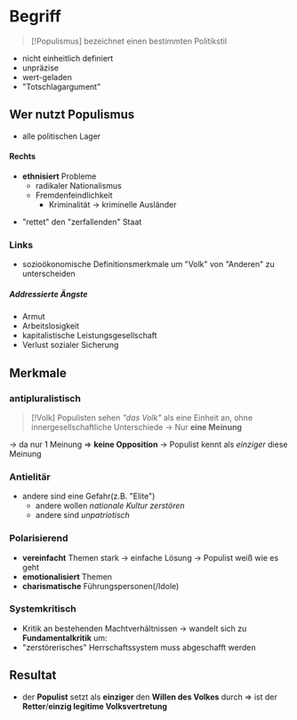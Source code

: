 # Begriff
>[!Populismus]
>bezeichnet einen bestimmten Politikstil
- nicht einheitlich definiert
- unpräzise
- wert-geladen
- "Totschlagargument"

## Wer nutzt Populismus
- alle politischen Lager
#### Rechts
- **ethnisiert** Probleme
	-  radikaler Nationalismus
	-   Fremdenfeindlichkeit
		+ Kriminalität -> kriminelle Ausländer
+ "rettet" den "zerfallenden" Staat
### Links
- sozioökonomische Definitionsmerkmale um "Volk" von "Anderen" zu unterscheiden
##### Addressierte Ängste
- Armut
- Arbeitslosigkeit
- kapitalistische Leistungsgesellschaft
- Verlust sozialer Sicherung
## Merkmale
### antipluralistisch
>[!Volk]
>Populisten sehen *"das Volk"* als eine Einheit an, ohne innergesellschaftliche Unterschiede -> Nur **eine Meinung**

-> da nur 1 Meinung => **keine Opposition**
-> Populist kennt als *einziger* diese Meinung
### Antielitär 
- andere sind eine Gefahr(z.B. "Elite")
	- andere wollen *nationale Kultur zerstören*
	- andere sind *unpatriotisch*
### Polarisierend
- **vereinfacht** Themen stark
	-> einfache Lösung -> Populist weiß wie es geht
- **emotionalisiert** Themen
- **charismatische** Führungspersonen(/Idole)

### Systemkritisch
- Kritik an bestehenden Machtverhältnissen
-> wandelt sich zu **Fundamentalkritik** um:
- "zerstörerisches" Herrschaftssystem muss abgeschafft werden

## Resultat
- der **Populist** setzt als **einziger** den **Willen des Volkes** durch
=> ist der **Retter**/**einzig legitime Volksvertretung**